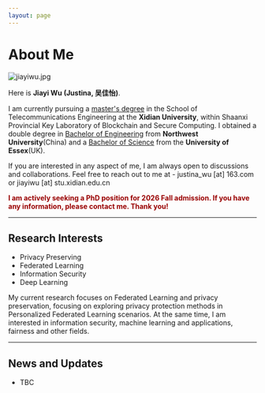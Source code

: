 ```yaml
---
layout: page
---
```


# About Me

![jiayiwu.jpg](jiayiwu.jpg)

Here is **Jiayi Wu (Justina, 吴佳怡)**.<br>

I am currently pursuing a <u>master's degree</u> in the School of Telecommunications Engineering at the **Xidian University**, within Shaanxi Provincial Key Laboratory of Blockchain and Secure Computing. I obtained a double degree in <u>Bachelor of Engineering</u> from **Northwest University**(China) and a <u>Bachelor of Science</u> from the **University of Essex**(UK).

If you are interested in any aspect of me, I am always open to discussions and collaborations. Feel free to reach out to me at - justina_wu [at] 163.com or jiayiwu [at] stu.xidian.edu.cn

**<font color="#990000">I am actively seeking a PhD position for 2026 Fall admission. If you have any information, please contact me. Thank you!</font>**

---

## Research Interests

- Privacy Preserving
- Federated Learning
- Information Security
- Deep Learning

My current research focuses on Federated Learning and privacy preservation, focusing on exploring privacy protection methods in Personalized Federated Learning scenarios. At the same time, I am interested in information security, machine learning and applications, fairness and other fields.

---

## News and Updates

- TBC

<br>

